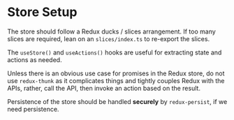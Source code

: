 # Store Setup

The store should follow a Redux ducks / slices arrangement. If too many slices are required, lean on an `slices/index.ts` to re-export the slices.

The `useStore()` and `useActions()` hooks are useful for extracting state and actions as needed.

Unless there is an obvious use case for promises in the Redux store, do not use `redux-thunk` as it complicates things and tightly couples Redux with the APIs, rather, call the API, then invoke an action based on the result.

Persistence of the store should be handled **securely** by `redux-persist`, if we need persistence.
